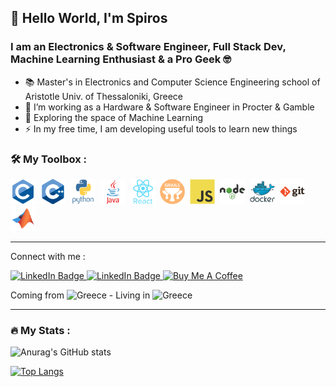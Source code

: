 ## 👋 Hello World, I'm Spiros


### I am an Electronics & Software Engineer, Full Stack Dev, Machine Learning Enthusiast & a Pro Geek :nerd_face:

- :books: Master's in Electronics and Computer Science Engineering school of Aristotle Univ. of Thessaloniki, Greece
- :telescope: I’m working as a Hardware & Software Engineer in Procter & Gamble
- :seedling: Exploring the space of Machine Learning
- :zap: In my free time, I am developing useful tools to learn new things

### :hammer_and_wrench: My Toolbox :
<div>
  <img src="https://github.com/devicons/devicon/blob/master/icons/c/c-original.svg" title="C" alt="C" width="40" height="40"/>&nbsp;
  <img src="https://github.com/devicons/devicon/blob/master/icons/cplusplus/cplusplus-original.svg" title="C++" alt="C++" width="40" height="40"/>&nbsp;
  <img src="https://github.com/devicons/devicon/blob/master/icons/python/python-original-wordmark.svg" title="Python" alt="Python" width="40" height="40"/>&nbsp;
  <img src="https://github.com/devicons/devicon/blob/master/icons/java/java-original-wordmark.svg" title="Java" alt="Java" width="40" height="40"/>&nbsp;
  <img src="https://github.com/devicons/devicon/blob/master/icons/react/react-original-wordmark.svg" title="React" alt="React" width="40" height="40"/>&nbsp;
  <img src="https://github.com/devicons/devicon/blob/master/icons/grails/grails-original.svg" title="Grails" alt="Grails" width="40" height="40"/>&nbsp;
  <img src="https://github.com/devicons/devicon/blob/master/icons/javascript/javascript-original.svg" title="JavaScript" alt="JavaScript" width="40" height="40"/>&nbsp;
  <img src="https://github.com/devicons/devicon/blob/master/icons/nodejs/nodejs-original-wordmark.svg" title="NodeJS" alt="NodeJS" width="40" height="40"/>&nbsp;
  <img src="https://github.com/devicons/devicon/blob/master/icons/docker/docker-original-wordmark.svg" title="Docker" alt="Docker" width="40" height="40"/>&nbsp;
  <img src="https://github.com/devicons/devicon/blob/master/icons/git/git-original-wordmark.svg" title="Git" **alt="Git" width="40" height="40"/>&nbsp;
  <img src="https://github.com/devicons/devicon/blob/master/icons/matlab/matlab-original.svg" title="Matlab" alt="Matlab" width="40" height="40"/>&nbsp;  
</div>

---
Connect with me :
<div id="badges">
  <a href="https://www.linkedin.com/in/spiros-bontomitsidis/" target="_blank">
    <img src="https://img.shields.io/badge/LinkedIn-blue?style=for-the-badge&logo=linkedin&logoColor=white" alt="LinkedIn Badge"/>
  </a>
  <a href="mailto:spirosbond@hotmail.com">
    <img src="https://img.shields.io/badge/Gmail-D14836?style=for-the-badge&logo=gmail&logoColor=white" alt="LinkedIn Badge"/>
  </a>
  <a href="https://www.buymeacoffee.com/spirosbond" target="_blank"><img src="https://www.buymeacoffee.com/assets/img/custom_images/orange_img.png" alt="Buy Me A Coffee" style="height: 28px !important;" ></a>

<!--   <a href="your-youtube-URL">
    <img src="https://img.shields.io/badge/YouTube-red?style=for-the-badge&logo=youtube&logoColor=white" alt="Youtube Badge"/>
  </a>
  <a href="your-twitter-URL">
    <img src="https://img.shields.io/badge/Twitter-blue?style=for-the-badge&logo=twitter&logoColor=white" alt="Twitter Badge"/>
  </a> -->
</div>


Coming from <img src="https://cdn-icons-png.flaticon.com/512/323/323302.png" title="Greece" alt="Greece" width="20"/> - 
Living in <img src="https://cdn-icons-png.flaticon.com/512/197/197583.png" title="Greece" alt="Greece" width="20"/>

---

### 🔥 My Stats :
<!-- [![GitHub Streak](http://github-readme-streak-stats.herokuapp.com?user=spirosbond&theme=dracula)](https://git.io/streak-stats) -->

![Anurag's GitHub stats](https://github-readme-stats.vercel.app/api?username=spirosbond&show_icons=true&theme=dracula)

[![Top Langs](https://github-readme-stats.vercel.app/api/top-langs/?username=spirosbond&layout=compact&theme=dracula)](https://github.com/anuraghazra/github-readme-stats)

<!--
**spirosbond/spirosbond** is a ✨ _special_ ✨ repository because its `README.md` (this file) appears on your GitHub profile.

Here are some ideas to get you started:

- 🔭 I’m currently working on ...
- 🌱 I’m currently learning ...
- 👯 I’m looking to collaborate on ...
- 🤔 I’m looking for help with ...
- 💬 Ask me about ...
- 📫 How to reach me: ...
- 😄 Pronouns: ...
- ⚡ Fun fact: ...
-->
